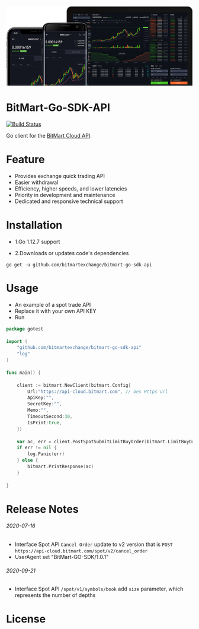 [![Logo](./logo.png)](https://bitmart.com)

BitMart-Go-SDK-API
=========================
<p align="left">
    <a href='#'><img src='https://travis-ci.org/meolu/walle-web.svg?branch=master' alt="Build Status"></a>  
</p>

Go client for the [BitMart Cloud API](http://developer-pro.bitmart.com).



Feature
=========================
- Provides exchange quick trading API
- Easier withdrawal
- Efficiency, higher speeds, and lower latencies
- Priority in development and maintenance
- Dedicated and responsive technical support


Installation
=========================

* 1.Go 1.12.7 support

* 2.Downloads or updates code's dependencies
```git
go get -u github.com/bitmartexchange/bitmart-go-sdk-api
```


Usage
=========================
* An example of a spot trade API
* Replace it with your own API KEY
* Run
```go
package gotest

import (
	"github.com/bitmartexchange/bitmart-go-sdk-api"
	"log"
)

func main() {

	client := bitmart.NewClient(bitmart.Config{
		Url:"https://api-cloud.bitmart.com", // Ues Https url
		ApiKey:"",
		SecretKey:"",
		Memo:"",
		TimeoutSecond:30,
		IsPrint:true,
	})

	var ac, err = client.PostSpotSubmitLimitBuyOrder(bitmart.LimitBuyOrder{Symbol: "BTC_USDT", Size: "8800", Price: "0.01"})
	if err != nil {
		log.Panic(err)
	} else {
		bitmart.PrintResponse(ac)
	}

}

```


Release Notes
=========================

###### 2020-07-16 
- Interface Spot API `Cancel Order` update to v2 version that is `POST https://api-cloud.bitmart.com/spot/v2/cancel_order`
- UserAgent set "BitMart-GO-SDK/1.0.1"
                                                    

###### 2020-09-21
- Interface Spot API `/spot/v1/symbols/book` add `size` parameter, which represents the number of depths


License
=========================
